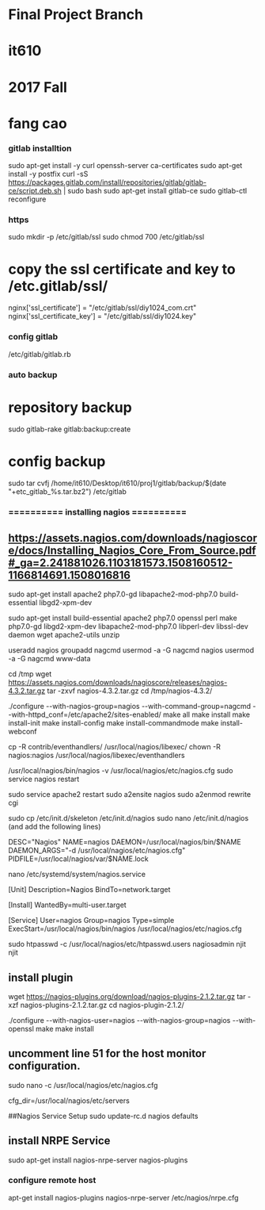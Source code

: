 # Final Project Branch
# it610
# 2017 Fall
# fang cao

### gitlab installtion 
sudo apt-get install -y curl openssh-server ca-certificates
sudo apt-get install -y postfix
curl -sS https://packages.gitlab.com/install/repositories/gitlab/gitlab-ce/script.deb.sh | sudo bash
sudo apt-get install gitlab-ce
sudo gitlab-ctl reconfigure

### https 
sudo mkdir -p /etc/gitlab/ssl
sudo chmod 700 /etc/gitlab/ssl

# copy the ssl certificate and key to /etc.gitlab/ssl/

nginx['ssl_certificate'] = "/etc/gitlab/ssl/diy1024_com.crt"
nginx['ssl_certificate_key'] = "/etc/gitlab/ssl/diy1024.key"



### config gitlab

/etc/gitlab/gitlab.rb


### auto backup 
# repository backup
sudo gitlab-rake gitlab:backup:create

# config backup
sudo tar cvfj /home/it610/Desktop/it610/proj1/gitlab/backup/$(date "+etc_gitlab_%s.tar.bz2") /etc/gitlab




### ========== installing nagios ==========
##	https://assets.nagios.com/downloads/nagioscore/docs/Installing_Nagios_Core_From_Source.pdf#_ga=2.241881026.1103181573.1508160512-1166814691.1508016816


sudo apt-get install apache2 php7.0-gd libapache2-mod-php7.0 build-essential libgd2-xpm-dev

sudo apt-get install build-essential apache2 php7.0 openssl perl make php7.0-gd libgd2-xpm-dev libapache2-mod-php7.0 libperl-dev libssl-dev daemon wget apache2-utils unzip


useradd nagios
groupadd nagcmd
usermod -a -G nagcmd nagios
usermod -a -G nagcmd www-data


cd /tmp
wget https://assets.nagios.com/downloads/nagioscore/releases/nagios-4.3.2.tar.gz
tar -zxvf nagios-4.3.2.tar.gz
cd /tmp/nagios-4.3.2/


./configure --with-nagios-group=nagios --with-command-group=nagcmd --with-httpd_conf=/etc/apache2/sites-enabled/
make all
make install
make install-init
make install-config
make install-commandmode
make install-webconf


cp -R contrib/eventhandlers/ /usr/local/nagios/libexec/
chown -R nagios:nagios /usr/local/nagios/libexec/eventhandlers

/usr/local/nagios/bin/nagios -v /usr/local/nagios/etc/nagios.cfg
sudo service nagios restart

sudo service apache2 restart
sudo a2ensite nagios
sudo a2enmod rewrite cgi


sudo cp /etc/init.d/skeleton /etc/init.d/nagios
sudo nano /etc/init.d/nagios (and add the following lines)

DESC="Nagios"
NAME=nagios
DAEMON=/usr/local/nagios/bin/$NAME
DAEMON_ARGS="-d /usr/local/nagios/etc/nagios.cfg"
PIDFILE=/usr/local/nagios/var/$NAME.lock



nano /etc/systemd/system/nagios.service

[Unit]
Description=Nagios
BindTo=network.target

[Install]
WantedBy=multi-user.target

[Service]
User=nagios
Group=nagios
Type=simple
ExecStart=/usr/local/nagios/bin/nagios /usr/local/nagios/etc/nagios.cfg



sudo htpasswd -c /usr/local/nagios/etc/htpasswd.users nagiosadmin
njit
njit




## install plugin
wget https://nagios-plugins.org/download/nagios-plugins-2.1.2.tar.gz
tar -xzf nagios-plugins-2.1.2.tar.gz
cd nagios-plugin-2.1.2/

./configure --with-nagios-user=nagios --with-nagios-group=nagios --with-openssl
make
make install

## uncomment line 51 for the host monitor configuration.
sudo nano -c /usr/local/nagios/etc/nagios.cfg

cfg_dir=/usr/local/nagios/etc/servers

##Nagios Service Setup
sudo update-rc.d nagios defaults

## install NRPE Service
sudo apt-get install nagios-nrpe-server nagios-plugins





### configure remote host
apt-get install nagios-plugins nagios-nrpe-server
/etc/nagios/nrpe.cfg
